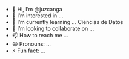 - 👋 Hi, I’m @juzcanga
- 👀 I’m interested in ...
- 🌱 I’m currently learning ... Ciencias de Datos
- 💞️ I’m looking to collaborate on ...
- 📫 How to reach me ...
- 😄 Pronouns: ...
- ⚡ Fun fact: ...

<!---
juzcanga/juzcanga is a ✨ special ✨ repository because its `README.md` (this file) appears on your GitHub profile.
You can click the Preview link to take a look at your changes.
--->
